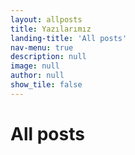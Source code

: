 ```yaml
---
layout: allposts
title: Yazılarımız
landing-title: 'All posts'
nav-menu: true
description: null
image: null
author: null
show_tile: false
---
```


<h1>All posts</h1>
